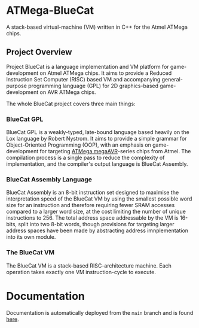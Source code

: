 # ATMega-BlueCat
A stack-based virtual-machine (VM) written in C++ for the Atmel ATMega chips.

## Project Overview 
Project BlueCat is a language implementation and VM platform for game-development on Atmel ATMega chips. It aims to provide a Reduced Instruction Set Computer (RISC) based VM and accompanying general-purpose programming language (GPL) for 2D graphics-based game-development on AVR ATMega chips.

The whole BlueCat project covers three main things:
### BlueCat GPL
BlueCat GPL is a weakly-typed, late-bound language based heavily on the Lox language by Robert Nystrom. It aims to provide a simple grammar for Object-Oriented Programming (OOP), with an emphasis on game-development for targeting [ATMega megaAVR](https://en.wikipedia.org/wiki/AVR_microcontrollers#:~:text=megaAVR%20%E2%80%93%20the%20ATmega%20series)-series chips from Atmel. The compilation process is a single pass to reduce the complexity of implementation, and the compiler's output language is BlueCat Assembly.

### BlueCat Assembly Language
BlueCat Assembly is an 8-bit instruction set designed to maximise the interpretation speed of the BlueCat VM by using the smallest possible word size for an instruction and therefore requiring fewer SRAM accesses compared to a larger word size, at the cost limiting the number of unique instructions to 256. The total address space addressable by the VM is 16-bits, split into two 8-bit words, though provisions for targeting larger address spaces have been made by abstracting address imnplementation into its own module.

### The BlueCat VM
The BlueCat VM is a stack-based RISC-architecture machine. Each operation takes exactly one VM instruction-cycle to execute. 

# Documentation
Documentation is automatically deployed from the ```main``` branch and is found <a href="https://brynmckerracher.github.io/ATMega-BlueCat/">here</a>.
